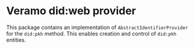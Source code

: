 # Veramo did:web provider

This package contains an implementation of `AbstractIdentifierProvider` for the `did:pkh` method.
This enables creation and control of `did:pkh` entities.
